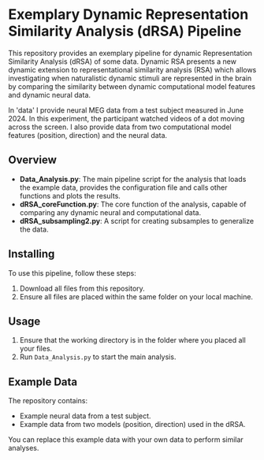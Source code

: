 # Exemplary Dynamic Representation Similarity Analysis (dRSA) Pipeline

This repository provides an exemplary pipeline for dynamic Representation Similarity Analysis (dRSA) of some data. 
Dynamic RSA presents a new dynamic extension to representational similarity analysis (RSA) which allows investigating when naturalistic dynamic stimuli are represented in the brain by comparing the similarity between dynamic computational model features and dynamic neural data.

In 'data' I provide neural MEG data from a test subject measured in June 2024. In this experiment, the participant watched videos of a dot moving across the screen.
I also provide data from two computational model features (position, direction) and the neural data.  


## Overview

- **Data_Analysis.py**: The main pipeline script for the analysis that loads the example data, provides the configuration file and calls other functions and plots the results.
- **dRSA_coreFunction.py**: The core function of the analysis, capable of comparing any dynamic neural and computational data.
- **dRSA_subsampling2.py**: A script for creating subsamples to generalize the data.

## Installing

To use this pipeline, follow these steps:

1. Download all files from this repository.
2. Ensure all files are placed within the same folder on your local machine.

## Usage

1. Ensure that the working directory is in the folder where you placed all your files.
2. Run `Data_Analysis.py` to start the main analysis.


## Example Data

The repository contains:
- Example neural data from a test subject.
- Example data from two models (position, direction) used in the dRSA.

You can replace this example data with your own data to perform similar analyses.
